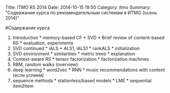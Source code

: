 Title: ITMO RS 2014
Date: 2014-10-15 19:50
Category: itmo
Summary: "Содержание курса по рекомендательным системам в ИТМО (осень 2014)"


#Содержание курса

  1. Introduction
  	* memory-based CF
  	* SVD
  	* Brief review of content-based RS
  	* evaluation, experiments
  2. SVD continued
    * iALS
    * ALS1, iALS1
    * rankALS
    * initialization
  3. SVD environment
    * similarities
    * metric trees
    * explanation
  4. Context-aware RS
  	* tensor factorization
  	* factorization machines
  5. RBM, random walks (overview)
  6. deep learning
    * word2vec
    * RNN
    * music recommendations with content (если успеем)
  7. sequence methods
  	* stationless/based models
  	* LME
  	* sequential item2item